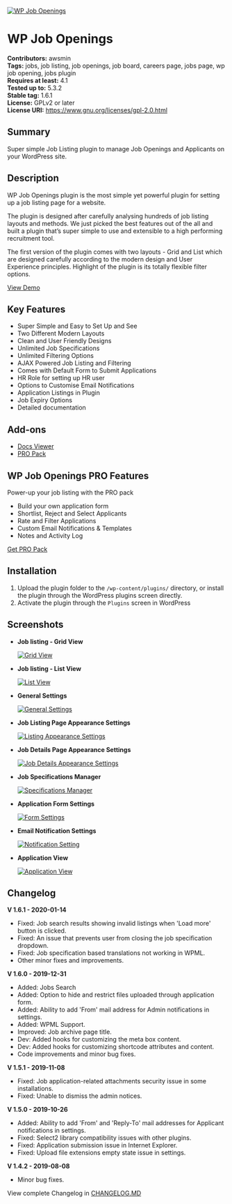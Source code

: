 [![WP Job Openings](https://ps.w.org/wp-job-openings/assets/banner-772x250.png)](https://wordpress.org/plugins/wp-job-openings/)
# WP Job Openings
**Contributors:** awsmin  
**Tags:** jobs, job listing, job openings, job board, careers page, jobs page, wp job opening, jobs plugin  
**Requires at least:** 4.1  
**Tested up to:** 5.3.2  
**Stable tag:** 1.6.1  
**License:** GPLv2 or later  
**License URI:** https://www.gnu.org/licenses/gpl-2.0.html

## Summary

Super simple Job Listing plugin to manage Job Openings and Applicants on your WordPress site. 

## Description

WP Job Openings plugin is the most simple yet powerful plugin for setting up a job listing page for a website. 

The plugin is designed after carefully analysing hundreds of job listing layouts and methods. We just picked the best features out of the all and built a plugin that’s super simple to use and extensible to a high performing recruitment tool. 

The first version of the plugin comes with two layouts - Grid and List which are designed carefully according to the modern design and User Experience principles. Highlight of the plugin is its totally flexible filter options.

[View Demo](https://demo.awsm.in/wp-job-openings/)

## Key Features

* Super Simple and Easy to Set Up and See
* Two Different Modern Layouts
* Clean and User Friendly Designs
* Unlimited Job Specifications 
* Unlimited Filtering Options
* AJAX Powered Job Listing and Filtering
* Comes with Default Form to Submit Applications
* HR Role for setting up HR user
* Options to Customise Email Notifications
* Application Listings in Plugin
* Job Expiry Options
* Detailed documentation

## Add-ons

* [Docs Viewer](https://wordpress.org/plugins/docs-viewer-add-on-for-wp-job-openings/)
* [PRO Pack](https://1.envato.market/jjbEP)

## WP Job Openings PRO Features

Power-up your job listing with the PRO pack

* Build your own application form
* Shortlist, Reject and Select Applicants
* Rate and Filter Applications
* Custom Email Notifications & Templates
* Notes and Activity Log

[Get PRO Pack](https://1.envato.market/jjbEP)

## Installation

1. Upload the plugin folder to the `/wp-content/plugins/` directory, or install the plugin through the WordPress plugins screen directly.
2. Activate the plugin through the `Plugins` screen in WordPress

## Screenshots

* **Job listing - Grid View**

  [![Grid View](https://ps.w.org/wp-job-openings/assets/screenshot-1.jpg)](https://wordpress.org/plugins/wp-job-openings/)

* **Job listing - List View**

  [![List View](https://ps.w.org/wp-job-openings/assets/screenshot-2.jpg)](https://wordpress.org/plugins/wp-job-openings/)

* **General Settings**
  
  [![General Settings](https://ps.w.org/wp-job-openings/assets/screenshot-3.png)](https://wordpress.org/plugins/wp-job-openings/)

* **Job Listing Page Appearance Settings**

  [![Listing Appearance Settings](https://ps.w.org/wp-job-openings/assets/screenshot-4.png)](https://wordpress.org/plugins/wp-job-openings/)

* **Job Details Page Appearance Settings**

  [![Job Details Appearance Settings](https://ps.w.org/wp-job-openings/assets/screenshot-5.png)](https://wordpress.org/plugins/wp-job-openings/)

* **Job Specifications Manager**

  [![Specifications Manager](https://ps.w.org/wp-job-openings/assets/screenshot-6.png)](https://wordpress.org/plugins/wp-job-openings/)

* **Application Form Settings**

  [![Form Settings](https://ps.w.org/wp-job-openings/assets/screenshot-7.png)](https://wordpress.org/plugins/wp-job-openings/)

* **Email Notification Settings**
  
  [![Notification Setting](https://ps.w.org/wp-job-openings/assets/screenshot-8.png)](https://wordpress.org/plugins/wp-job-openings/)

* **Application View**
  
  [![Application View](https://ps.w.org/wp-job-openings/assets/screenshot-9.png)](https://wordpress.org/plugins/wp-job-openings/)

## Changelog

**V 1.6.1 - 2020-01-14**
* Fixed: Job search results showing invalid listings when 'Load more' button is clicked.
* Fixed: An issue that prevents user from closing the job specification dropdown.
* Fixed: Job specification based translations not working in WPML.
* Other minor fixes and improvements.

**V 1.6.0 - 2019-12-31**
* Added: Jobs Search
* Added: Option to hide and restrict files uploaded through application form.
* Added: Ability to add 'From' mail address for Admin notifications in settings.
* Added: WPML Support.
* Improved: Job archive page title.
* Dev: Added hooks for customizing the meta box content.
* Dev: Added hooks for customizing shortcode attributes and content.
* Code improvements and minor bug fixes.

**V 1.5.1 - 2019-11-08**
* Fixed: Job application-related attachments security issue in some installations.
* Fixed: Unable to dismiss the admin notices.

**V 1.5.0 - 2019-10-26**
* Added: Ability to add 'From' and 'Reply-To' mail addresses for Applicant notifications in settings.
* Fixed: Select2 library compatibility issues with other plugins.
* Fixed: Application submission issue in Internet Explorer.
* Fixed: Upload file extensions empty state issue in settings.

**V 1.4.2 - 2019-08-08**
* Minor bug fixes.

View complete Changelog in [CHANGELOG.MD](https://github.com/awsmin/wp-job-openings/blob/master/CHANGELOG.md)
